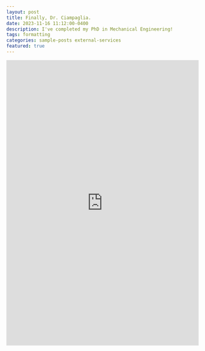 ```yaml
---
layout: post
title: Finally, Dr. Ciampaglia.
date: 2023-11-16 11:12:00-0400
description: I've completed my PhD in Mechanical Engineering!
tags: formatting
categories: sample-posts external-services
featured: true
---
```


<iframe src="https://www.linkedin.com/embed/feed/update/urn:li:share:7129915844452564993" height="748" width="504" frameborder="0" allowfullscreen="" title="Embedded post"></iframe>